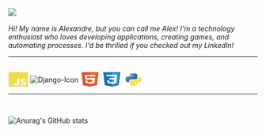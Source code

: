 <img src="https://readme-typing-svg.herokuapp.com/?font=Righteous&size=35&center=true&vCenter=true&width=500&height=70&duration=4000&lines=Wellcome!+/+Bem-Vindos!;" />

_Hi! My name is Alexandre, but you can call me Alex! I'm a technology enthusiast who loves developing applications, creating games, and automating processes. I'd be thrilled if you checked out my LinkedIn!_
<hr>
<div style="display: inline_block"><br>
  <img align="center" alt="Rafa-Js" height="30" width="40" src="https://raw.githubusercontent.com/devicons/devicon/master/icons/javascript/javascript-plain.svg">
  <img align="center" alt="Django-Icon" height="30" width="40" src="https://batisteo.gallerycdn.vsassets.io/extensions/batisteo/vscode-django/1.15.0/1703694028504/Microsoft.VisualStudio.Services.Icons.Default">
  <img align="center" alt="Rafa-HTML" height="30" width="40" src="https://raw.githubusercontent.com/devicons/devicon/master/icons/html5/html5-original.svg">
  <img align="center" alt="Rafa-CSS" height="30" width="40" src="https://raw.githubusercontent.com/devicons/devicon/master/icons/css3/css3-original.svg">
  <img align="center" alt="Rafa-Python" height="30" width="40" src="https://raw.githubusercontent.com/devicons/devicon/master/icons/python/python-original.svg"><br>
  <hr>
  <img align="right" alt="" height="270" style="border-radius:20px;" src="https://user-images.githubusercontent.com/74038190/225813708-98b745f2-7d22-48cf-9150-083f1b00d6c9.gif"><br>
</div>

 ![Anurag's GitHub stats](https://github-readme-stats.vercel.app/api?username=AlexSouzones&show_icons=true&bg_color=00000000&card_width=5000)


